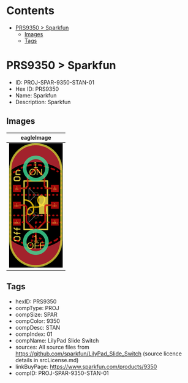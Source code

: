 



Contents
========

* [PRS9350 > Sparkfun](#prs9350--sparkfun)
	* [Images](#images)
	* [Tags](#tags)

# PRS9350 > Sparkfun

- ID: PROJ-SPAR-9350-STAN-01
- Hex ID: PRS9350
- Name: Sparkfun
- Description: Sparkfun

## Images
  
  

|eagleImage|
| :---: |
|[![eagleImage](eagleImage_140.png)](eagleImage.png)|

## Tags

- hexID: PRS9350
- oompType: PROJ
- oompSize: SPAR
- oompColor: 9350
- oompDesc: STAN
- oompIndex: 01
- oompName: LilyPad Slide Switch
- sources: All source files from https://github.com/sparkfun/LilyPad_Slide_Switch (source licence details in srcLicense.md)
- linkBuyPage: https://www.sparkfun.com/products/9350
- oompID: PROJ-SPAR-9350-STAN-01
